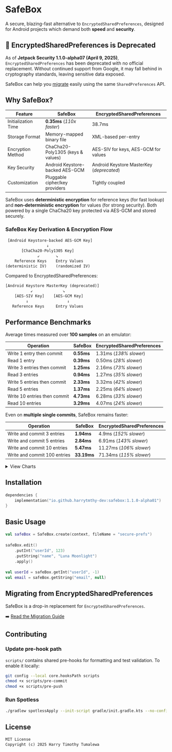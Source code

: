 # SafeBox

A secure, blazing-fast alternative to `EncryptedSharedPreferences`, designed for Android projects which demand both **speed** and **security**.

## 🚨 EncryptedSharedPreferences is Deprecated
As of **Jetpack Security 1.1.0-alpha07 (April 9, 2025)**, `EncryptedSharedPreferences` has been deprecated with no official replacement. Without continued support from Google, it may fall behind in cryptography standards, leaving sensitive data exposed.

SafeBox can help you [migrate](docs/MIGRATION.md) easily using the same `SharedPreferences` API.

## Why SafeBox?

| Feature             | SafeBox                           | EncryptedSharedPreferences                |
|---------------------|-----------------------------------|-------------------------------------------|
| Initialization Time | **0.35ms** (*110x faster*)        | 38.7ms                                    |
| Storage Format      | Memory-mapped binary file         | XML-based per-entry                       |
| Encryption Method   | ChaCha20-Poly1305 (keys & values) | AES-SIV for keys, AES-GCM for values      |
| Key Security        | Android Keystore-backed AES-GCM   | Android Keystore MasterKey (*deprecated*) |
| Customization       | Pluggable cipher/key providers    | Tightly coupled                           |

SafeBox uses **deterministic encryption** for reference keys (for fast lookup) and **non-deterministic encryption** for values (for strong security). Both powered by a single ChaCha20 key protected via AES-GCM and stored securely.

### SafeBox Key Derivation & Encryption Flow

```
 [Android Keystore-backed AES-GCM Key]
                  ↓
       [ChaCha20-Poly1305 Key]
              ↙       ↘
    Reference Keys    Entry Values
(deterministic IV)    (randomized IV)
```

Compared to EncryptedSharedPreferences:

```
[Android Keystore MasterKey (deprecated)]
           ↙             ↘
    [AES-SIV Key]    [AES-GCM Key]
         ↓                 ↓
   Reference Keys     Entry Values

```

## Performance Benchmarks

Average times measured over **100 samples** on an emulator:

| Operation                    | SafeBox    | EncryptedSharedPreferences |
|------------------------------|------------|----------------------------|
| Write 1 entry then commit    | **0.55ms** | 1.31ms (*138% slower*)     |
| Read 1 entry                 | **0.39ms** | 0.50ms (*28% slower*)      |
| Write 3 entries then commit  | **1.25ms** | 2.16ms (*73% slower*)      |
| Read 3 entries               | **0.94ms** | 1.27ms (*35% slower*)      |
| Write 5 entries then commit  | **2.33ms** | 3.32ms (*42% slower*)      |
| Read 5 entries               | **1.37ms** | 2.25ms (*64% slower*)      |
| Write 10 entries then commit | **4.73ms** | 6.28ms (*33% slower*)      |
| Read 10 entries              | **3.29ms** | 4.07ms (*24% slower*)      |

Even on **multiple single commits**, SafeBox remains faster:

| Operation                    | SafeBox     | EncryptedSharedPreferences |
|------------------------------|-------------|----------------------------|
| Write and commit 3 entries   | **1.94ms**  | 4.9ms (*152% slower*)      |
| Write and commit 5 entries   | **2.84ms**  | 6.91ms (*143% slower*)     |
| Write and commit 10 entries  | **5.47ms**  | 11.27ms (*106% slower*)    |
| Write and commit 100 entries | **33.19ms** | 71.34ms (*115% slower*)    |

<details>

<summary>View Charts</summary>

![Read Performance](docs/charts/read_performance_chart.png)

![Write Performance](docs/charts/write_performance_chart.png)

![Write then Commit Performance](docs/charts/write_commit_performance_chart.png)

</details>

## Installation

```kotlin
dependencies {
    implementation("io.github.harrytmthy-dev:safebox:1.1.0-alpha01")
}
```

## Basic Usage

```kotlin
val safeBox = SafeBox.create(context, fileName = "secure-prefs")

safeBox.edit()
    .putInt("userId", 123)
    .putString("name", "Luna Moonlight")
    .apply()

val userId = safeBox.getInt("userId", -1)
val email = safeBox.getString("email", null)
```

## Migrating from EncryptedSharedPreferences

SafeBox is a drop-in replacement for `EncryptedSharedPreferences`.

➡️ [Read the Migration Guide](docs/MIGRATION.md)

## Contributing

### Update pre-hook path

`scripts/` contains shared pre-hooks for formatting and test validation. To enable it locally:

```bash
git config --local core.hooksPath scripts
chmod +x scripts/pre-commit
chmod +x scripts/pre-push
```

### Run Spotless

```bash
./gradlew spotlessApply --init-script gradle/init.gradle.kts --no-configuration-cache
```

## License

```
MIT License
Copyright (c) 2025 Harry Timothy Tumalewa
```
